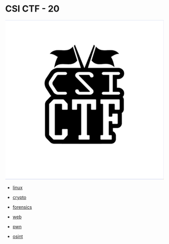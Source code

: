 # CSI CTF - 20

<p align="center">

![](./web/img/csi.png)

</p>

- [linux](./linux/linux)

- [crypto](./crypto/crypto)

- [forensics](./forensics/for)

- [web](./web/web)

- [pwn](./pwn/pwn)

- [osint](./osint/osint)

